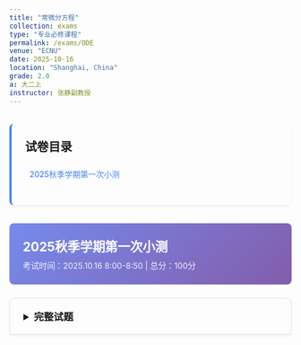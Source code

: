 ```yaml
---
title: "常微分方程"
collection: exams
type: "专业必修课程"
permalink: /exams/ODE
venue: "ECNU"
date: 2025-10-16
location: "Shanghai, China"
grade: 2.0
a: 大二上
instructor: 张静副教授
---
```


<div class="exam-toc">
  <h2>试卷目录</h2>
  <ul>
    <li><a href="#2025-fall-test1">2025秋季学期第一次小测</a></li>
  </ul>
</div>

<style>
.exam-toc {
  background: transparent;
  padding: 1.5rem;
  border-radius: 8px;
  margin: 2rem 0;
  border-left: 4px solid #4285f4;
  box-shadow: 0 2px 4px rgba(0,0,0,0.05);
}

.exam-toc h2 {
  margin-top: 0;
  color: inherit;
}

.exam-toc ul {
  list-style: none;
  padding-left: 0;
}

.exam-toc li {
  margin: 0.8rem 0;
  padding: 0.5rem;
  border-radius: 4px;
  transition: background 0.3s;
}

.exam-toc li:hover {
  background: rgba(0, 0, 0, 0.05);
}

.exam-toc a {
  text-decoration: none;
  color: #4285f4;
  font-weight: 500;
  display: block;
}

.exam-header {
  background: linear-gradient(135deg, rgba(102, 126, 234, 0.9) 0%, rgba(118, 75, 162, 0.9) 100%);
  color: white;
  padding: 1.5rem;
  border-radius: 8px;
  margin: 1.5rem 0;
}

.exam-header h3 {
  margin: 0;
  font-size: 1.4rem;
}

.exam-meta {
  opacity: 0.9;
  font-size: 0.9rem;
  margin-top: 0.5rem;
}

details {
  background: transparent;
  border: 1px solid rgba(0, 0, 0, 0.1);
  border-radius: 8px;
  margin: 1.5rem 0;
  box-shadow: 0 2px 4px rgba(0,0,0,0.05);
  transition: box-shadow 0.3s;
}

details:hover {
  box-shadow: 0 4px 8px rgba(0,0,0,0.1);
}

summary {
  background: transparent;
  padding: 1.2rem 1.5rem;
  cursor: pointer;
  font-weight: 600;
  color: inherit;
  border-radius: 8px 8px 0 0;
  font-size: 1.1rem;
  border-bottom: 1px solid rgba(0, 0, 0, 0.05);
}

details[open] summary {
  border-bottom: 1px solid rgba(0, 0, 0, 0.1);
}

.exam-content {
  padding: 1.5rem;
}

.question {
  margin: 1.5rem 0;
  padding: 1rem;
  background: transparent;
  border-radius: 6px;
  border-left: 3px solid #4285f4;
  box-shadow: 0 1px 3px rgba(0,0,0,0.05);
}

.question-title {
  font-weight: 600;
  color: inherit;
  margin-bottom: 0.8rem;
  display: flex;
  justify-content: space-between;
  align-items: center;
}

.points {
  background: #4285f4;
  color: white;
  padding: 0.2rem 0.6rem;
  border-radius: 20px;
  font-size: 0.8rem;
  font-weight: 500;
}

.math-content {
  line-height: 1.6;
  font-size: 1rem;
}

.math-content p {
  margin: 0.8rem 0;
}

.solution {
  background: rgba(232, 245, 232, 0.3);
  border: 1px solid rgba(76, 175, 80, 0.3);
  border-radius: 6px;
  padding: 1rem;
  margin: 1rem 0;
}

.solution-title {
  font-weight: 600;
  color: #2e7d32;
  margin-bottom: 0.5rem;
  display: flex;
  align-items: center;
}

.solution-title::before {
  content: "💡";
  margin-right: 0.5rem;
}

.proof {
  background: rgba(255, 243, 224, 0.5);
  border: 1px solid rgba(255, 183, 77, 0.5);
  border-radius: 6px;
  padding: 1rem;
  margin: 1rem 0;
}

.proof-title {
  font-weight: 600;
  color: #e65100;
  margin-bottom: 0.5rem;
}

.optional {
  background: rgba(232, 245, 232, 0.5);
  border: 1px solid rgba(76, 175, 80, 0.5);
  border-radius: 6px;
  padding: 1rem;
  margin: 1rem 0;
}

.optional-title {
  font-weight: 600;
  color: #2e7d32;
  margin-bottom: 0.5rem;
}

@media (max-width: 768px) {
  .exam-content {
    padding: 1rem;
  }
  
  summary {
    padding: 1rem;
  }
  
  .question {
    padding: 0.8rem;
  }
}
</style>

<div id="2025-fall-test1" class="exam-header">
  <h3>2025秋季学期第一次小测</h3>
  <div class="exam-meta">考试时间：2025.10.16 8:00-8:50 | 总分：100分</div>
</div>

<details markdown="1">
  <summary>完整试题</summary>
  <div class="exam-content">
    <div class="math-content">
      <p>以下如无特别声明，微分方程均在适当定义域内求解. </p>
    </div>
    
    <div class="question">
      <div class="question-title">
        <span>第1题</span>
        <span class="points">20分</span>
      </div>
      <div class="math-content">
        <p>求解微分方程：</p>
        <p>\[2x(y\mathrm{e}^{x^2}-1)\mathrm{d}x+\mathrm{e}^{x^2}\mathrm{d}y=0\]</p>
      </div>
      <div class="solution">
        <div class="solution-title">参考解答</div>
        <div class="math-content">
          <p>该方程为恰当微分方程. 验证：</p>
          <p>令 \(M = 2x(y\mathrm{e}^{x^2}-1)\)，\(N = \mathrm{e}^{x^2}\)</p>
          <p>则 \(\frac{\partial M}{\partial y} = 2x\mathrm{e}^{x^2}\)，\(\frac{\partial N}{\partial x} = 2x\mathrm{e}^{x^2}\)</p>
          <p>由于 \(\frac{\partial M}{\partial y} = \frac{\partial N}{\partial x}\)，方程为恰当微分方程. </p>
          <p>设存在函数 \(u(x,y)\) 使得：</p>
          <p>\[\frac{\partial u}{\partial x} = M = 2x(y\mathrm{e}^{x^2}-1)\]</p>
          <p>\[\frac{\partial u}{\partial y} = N = \mathrm{e}^{x^2}\]</p>
          <p>由第二式积分得：\(u = y\mathrm{e}^{x^2} + h(x)\)</p>
          <p>代入第一式：\(\frac{\partial u}{\partial x} = 2xy\mathrm{e}^{x^2} + h'(x) = 2xy\mathrm{e}^{x^2} - 2x\)</p>
          <p>解得：\(h'(x) = -2x\)，积分得 \(h(x) = -x^2 + C\)</p>
          <p>因此通解为：\(y\mathrm{e}^{x^2} - x^2 = C\)，其中 \(C \in \mathbb{R}\)</p>
        </div>
      </div>
    </div>

    <div class="question">
      <div class="question-title">
        <span>第2题</span>
        <span class="points">20分</span>
      </div>
      <div class="math-content">
        <p>求解积分方程：</p>
        <p>\[y=\mathrm{e}^x+\int_0^x y(t)\mathrm{d}t\]</p>
      </div>
      <div class="solution">
        <div class="solution-title">参考解答</div>
        <div class="math-content">
          <p>对方程两边求导：</p>
          <p>\[y' = \mathrm{e}^x + y\]</p>
          <p>原方程中令 \(x = 0\) 得初值条件：\(y(0) = \mathrm{e}^0 + 0 = 1\)</p>
          <p>求解一阶线性微分方程：\(y' - y = \mathrm{e}^x\)</p>
          <p>积分因子：\(\mu(x) = \mathrm{e}^{\int -1\mathrm{d}x} = \mathrm{e}^{-x}\)</p>
          <p>方程化为：\((\mathrm{e}^{-x}y)' = 1\)</p>
          <p>积分得：\(\mathrm{e}^{-x}y = x + C\)</p>
          <p>由初值 \(y(0) = 1\) 得：\(1 = 0 + C\)，即 \(C = 1\)</p>
          <p>因此解为：\(y = (x + 1)\mathrm{e}^x\)</p>
        </div>
      </div>
    </div>

    <div class="question">
      <div class="question-title">
        <span>第3题</span>
        <span class="points">20分</span>
      </div>
      <div class="math-content">
        <p>求解微分方程：</p>
        <p>\[(y-1-xy)\mathrm{d}x+x\mathrm{d}y=0\]</p>
      </div>
      <div class="solution">
        <div class="solution-title">参考解答</div>
        <div class="math-content">
          <p>原方程写为：\((y-1)\mathrm{d}x - xy\mathrm{d}x + x\mathrm{d}y = 0\)</p>
          <p>即：\((y-1)\mathrm{d}x + x(\mathrm{d}y - y\mathrm{d}x) = 0\)</p>
          <p>验证是否为恰当微分方程：</p>
          <p>令 \(M = y-1-xy\)，\(N = x\)</p>
          <p>\(\frac{\partial M}{\partial y} = 1 - x\)，\(\frac{\partial N}{\partial x} = 1\)</p>
          <p>由于 \(\frac{\partial M}{\partial y} \neq \frac{\partial N}{\partial x}\)，方程不恰当. </p>
          <p>计算：\(\frac{\frac{\partial M}{\partial y} - \frac{\partial N}{\partial x}}{N} = \frac{(1-x)-1}{x} = -1\)</p>
          <p>积分因子：\(\mu(x) = \mathrm{e}^{\int -1\mathrm{d}x} = \mathrm{e}^{-x}\)</p>
          <p>乘以积分因子后方程变为恰当方程：</p>
          <p>\[\mathrm{e}^{-x}(y-1-xy)\mathrm{d}x + x\mathrm{e}^{-x}\mathrm{d}y = 0\]</p>
          <p>设存在函数 \(u(x,y)\) 使得：</p>
          <p>\[\frac{\partial u}{\partial x} = \mathrm{e}^{-x}(y-1-xy)，\quad \frac{\partial u}{\partial y} = x\mathrm{e}^{-x}\]</p>
          <p>由第二式积分得：\(u = xy\mathrm{e}^{-x} + h(x)\)</p>
          <p>代入第一式验证可得通解为：\((xy+1)\mathrm{e}^{-x} = C\)，其中 \(C \in \mathbb{R}\)</p>
        </div>
      </div>
    </div>

    <div class="question">
      <div class="question-title">
        <span>第4题</span>
        <span class="points">20分</span>
      </div>
      <div class="math-content">
        <p>求解微分方程：</p>
        <p>\[y=\left(\frac{\mathrm{d}y}{\mathrm{d}x}\right)^2-x\left(\frac{\mathrm{d}y}{\mathrm{d}x}\right)+\frac{x^2}{2}\]</p>
      </div>
      <div class="solution">
        <div class="solution-title">参考解答</div>
        <div class="math-content">
          <p>令 \(p = \frac{\mathrm{d}y}{\mathrm{d}x}\)，则原方程为：</p>
          <p>\[y = p^2 - xp + \frac{x^2}{2}\]</p>
          <p>两边对 \(x\) 求导：</p>
          <p>\[p = 2p\frac{\mathrm{d}p}{\mathrm{d}x} - p - x\frac{\mathrm{d}p}{\mathrm{d}x} + x\]</p>
          <p>整理得：\((2p - x)\frac{\mathrm{d}p}{\mathrm{d}x} = 2p - x\)</p>
          <p>即：\((2p - x)(\frac{\mathrm{d}p}{\mathrm{d}x} - 1) = 0\)</p>
          <p>情况1：\(2p - x = 0\)，即 \(p = \frac{x}{2}\)</p>
          <p>代入原方程：\(y = \left(\frac{x}{2}\right)^2 - x\cdot\frac{x}{2} + \frac{x^2}{2} = \frac{x^2}{4}\)</p>
          <p>情况2：\(\frac{\mathrm{d}p}{\mathrm{d}x} = 1\)，即 \(p = x + C\)</p>
          <p>代入原方程：\(y = (x+C)^2 - x(x+C) + \frac{x^2}{2} = x^2 + 2Cx + C^2 - x^2 - Cx + \frac{x^2}{2}\)</p>
          <p>整理得：\(y = \frac{1}{2}x^2 + Cx + C^2\)，其中 \(C \in \mathbb{R}\)</p>
          <p>因此方程的通解为：\(y = \frac{1}{4}x^2\) 或 \(y = \frac{1}{2}x^2 + Cx + C^2\)</p>
        </div>
      </div>
    </div>

    <div class="question">
      <div class="question-title">
        <span>第5题</span>
        <span class="points">20分</span>
      </div>
      <div class="math-content">
        <p>设\(f(x)\)在\(\mathbb{R}\)上有界，\(f(x)+f'(x)=g(x)\)，且\(|g(x)|\le M\)，证明：</p>
        <p>\[|f(x)|\le M\]</p>
      </div>
      <div class="solution">
        <div class="solution-title">参考解答</div>
        <div class="math-content">
          <p>考虑一阶线性微分方程：\(f'(x) + f(x) = g(x)\)</p>
          <p>积分因子：\(\mu(x) = \mathrm{e}^{\int 1\mathrm{d}x} = \mathrm{e}^x\)</p>
          <p>方程化为：\((\mathrm{e}^x f(x))' = \mathrm{e}^x g(x)\)</p>
          <p>积分得：\(\mathrm{e}^x f(x) = C + \int_{-\infty}^x \mathrm{e}^t g(t)\mathrm{d}t\)</p>
          <p>由于\(f(x)\)在\(\mathbb{R}\)上有界，考虑\(x \to -\infty\)时：</p>
          <p>左边\(\mathrm{e}^x f(x) \to 0\)，右边若\(C \neq 0\)则不会趋于0，因此必须有\(C = 0\)</p>
          <p>于是：\(f(x) = \mathrm{e}^{-x} \int_{-\infty}^x \mathrm{e}^t g(t)\mathrm{d}t\)</p>
          <p>取绝对值：</p>
          <p>\[|f(x)| = \left|\mathrm{e}^{-x} \int_{-\infty}^x \mathrm{e}^t g(t)\mathrm{d}t\right| \le \mathrm{e}^{-x} \int_{-\infty}^x \mathrm{e}^t |g(t)|\mathrm{d}t\]</p>
          <p>由于\(|g(t)| \le M\)，有：</p>
          <p>\[|f(x)| \le M\mathrm{e}^{-x} \int_{-\infty}^x \mathrm{e}^t\mathrm{d}t = M\mathrm{e}^{-x} \cdot \mathrm{e}^x = M\]</p>
          <p>因此\(|f(x)| \le M\)，证毕. </p>
        </div>
      </div>
    </div>
  </div>
</details>

<script>
// 添加一些交互功能
document.addEventListener('DOMContentLoaded', function() {
  // 为所有details元素添加切换动画
  const detailsElements = document.querySelectorAll('details');
  
  detailsElements.forEach(details => {
    details.addEventListener('toggle', function() {
      if (this.open) {
        this.style.transition = 'all 0.3s ease';
      }
    });
  });
  
  // 平滑滚动到锚点
  const links = document.querySelectorAll('a[href^="#"]');
  links.forEach(link => {
    link.addEventListener('click', function(e) {
      e.preventDefault();
      const targetId = this.getAttribute('href');
      const targetElement = document.querySelector(targetId);
      if (targetElement) {
        targetElement.scrollIntoView({
          behavior: 'smooth',
          block: 'start'
        });
      }
    });
  });
});
</script>
